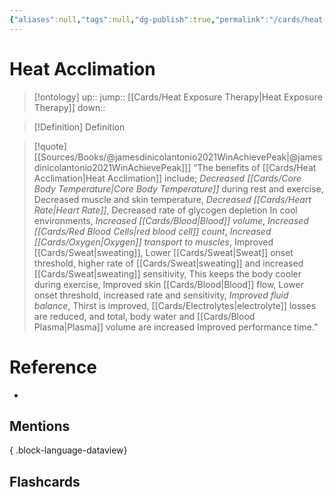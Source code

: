 ```yaml
---
{"aliases":null,"tags":null,"dg-publish":true,"permalink":"/cards/heat-acclimation/","dgPassFrontmatter":true}
---
```


# Heat Acclimation

> [!ontology]
> up:: 
> jump:: [[Cards/Heat Exposure Therapy\|Heat Exposure Therapy]]
> down:: 

> [!Definition] Definition

> [!quote] [[Sources/Books/@jamesdinicolantonio2021WinAchievePeak\|@jamesdinicolantonio2021WinAchievePeak]]]
> “The benefits of [[Cards/Heat Acclimation\|Heat Acclimation]] include; *Decreased [[Cards/Core Body Temperature\|Core Body Temperature]]* during rest and exercise, Decreased muscle and skin temperature, *Decreased [[Cards/Heart Rate\|Heart Rate]]*, Decreased rate of glycogen depletion In cool environments, *Increased [[Cards/Blood\|Blood]] volume*, *Increased [[Cards/Red Blood Cells\|red blood cell]] count*, *Increased [[Cards/Oxygen\|Oxygen]] transport to muscles*, Improved [[Cards/Sweat\|sweating]], Lower  [[Cards/Sweat\|Sweat]]  onset  threshold,  higher  rate  of  [[Cards/Sweat\|sweating]]  and increased [[Cards/Sweat\|sweating]] sensitivity, This keeps the body cooler during exercise, Improved skin [[Cards/Blood\|Blood]] flow, Lower onset threshold, increased rate and sensitivity, *Improved fluid balance*, Thirst  is  improved,  [[Cards/Electrolytes\|electrolyte]]  losses  are  reduced,  and  total, body water and [[Cards/Blood Plasma\|Plasma]] volume are increased Improved performance time.”

# Reference

- 

## Mentions


{ .block-language-dataview}

## Flashcards